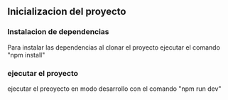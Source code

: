 ## Inicializacion del proyecto
### Instalacion de dependencias

Para instalar las dependencias al clonar el proyecto ejecutar el comando "npm install" 

### ejecutar el proyecto 
ejecutar el preoyecto en modo desarrollo con el comando "npm run dev" 
